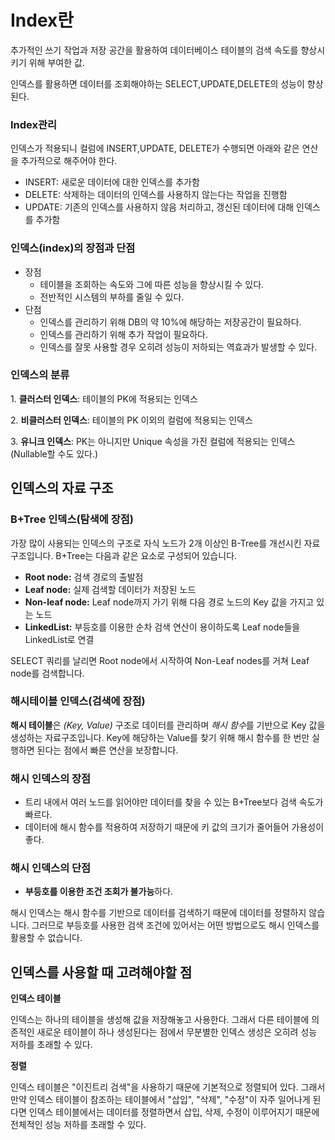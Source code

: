 # Index란

추가적인 쓰기 작업과 저장 공간을 활용하여 데이터베이스 테이블의 검색 속도를 향상시키기 위해 부여한 값.

인덱스를 활용하면 데이터를 조회해야하는 SELECT,UPDATE,DELETE의 성능이 향상된다.

### Index관리

인덱스가 적용되니 컬럼에 INSERT,UPDATE, DELETE가 수행되면 아래와 같은 연산을 추가적으로 해주어야 한다.

- INSERT: 새로운 데이터에 대한 인덱스를 추가함
- DELETE: 삭제하는 데이터의 인덱스를 사용하지 않는다는 작업을 진행함
- UPDATE: 기존의 인덱스를 사용하지 않음 처리하고, 갱신된 데이터에 대해 인덱스를 추가함

### **인덱스(index)의 장점과 단점**

- 장점
    - 테이블을 조회하는 속도와 그에 따른 성능을 향상시킬 수 있다.
    - 전반적인 시스템의 부하를 줄일 수 있다.
- 단점
    - 인덱스를 관리하기 위해 DB의 약 10%에 해당하는 저장공간이 필요하다.
    - 인덱스를 관리하기 위해 추가 작업이 필요하다.
    - 인덱스를 잘못 사용할 경우 오히려 성능이 저하되는 역효과가 발생할 수 있다.
    

### **인덱스의 분류**

1. **클러스터 인덱스**: 테이블의 PK에 적용되는 인덱스

2. **비클러스터 인덱스**: 테이블의 PK 이외의 컬럼에 적용되는 인덱스

3. **유니크 인덱스**: PK는 아니지만 Unique 속성을 가진 컬럼에 적용되는 인덱스 (Nullable할 수도 있다.)

## 인덱스의 자료 구조

### B+Tree 인덱스(탐색에 장점)

가장 많이 사용되는 인덱스의 구조로 자식 노드가 2개 이상인 B-Tree를 개선시킨 자료구조입니다. B+Tree는 다음과 같은 요소로 구성되어 있습니다.

- **Root node:** 검색 경로의 출발점
- **Leaf node:** 실제 검색할 데이터가 저장된 노드
- **Non-leaf node:** Leaf node까지 가기 위해 다음 경로 노드의 Key 값을 가지고 있는 노드
- **LinkedList:** 부등호를 이용한 순차 검색 연산이 용이하도록 Leaf node들을 LinkedList로 연결

SELECT 쿼리를 날리면 Root node에서 시작하여 Non-Leaf nodes를 거쳐 Leaf node를 검색합니다.

### 해시테이블 인덱스(검색에 장점)

**해시 테이블**은 *(Key, Value)* 구조로 데이터를 관리하며 *해시 함수*를 기반으로 Key 값을 생성하는 자료구조입니다. Key에 해당하는 Value를 찾기 위해 해시 함수를 한 번만 실행하면 된다는 점에서 빠른 연산을 보장합니다.

### 해시 인덱스의 장점

- 트리 내에서 여러 노드를 읽어야만 데이터를 찾을 수 있는 B+Tree보다 검색 속도가 빠르다.
- 데이터에 해시 함수를 적용하여 저장하기 때문에 키 값의 크기가 줄어들어 가용성이 좋다.

### 해시 인덱스의 단점

- **부등호를 이용한 조건 조회가 불가능**하다.

해시 인덱스는 해시 함수를 기반으로 데이터를 검색하기 때문에 데이터를 정렬하지 않습니다. 그러므로 부등호를 사용한 검색 조건에 있어서는 어떤 방법으로도 해시 인덱스를 활용할 수 없습니다.

## 인덱스를 사용할 때 고려해야할 점

**인덱스 테이블**

인덱스는 하나의 테이블을 생성해 값을 저장해놓고 사용한다. 그래서 다른 테이블에 의존적인 새로운 테이블이 하나 생성된다는 점에서 무분별한 인덱스 생성은 오히려 성능 저하를 초래할 수 있다.

**정렬**

인덱스 테이블은 "이진트리 검색"을 사용하기 때문에 기본적으로 정렬되어 있다. 그래서 만약 인덱스 테이블이 참조하는 테이블에서 "삽입", "삭제", "수정"이 자주 일어나게 된다면 인덱스 테이블에서는 데이터를 정렬하면서 삽입, 삭제, 수정이 이루어지기 때문에 전체적인 성능 저하를 초래할 수 있다.
